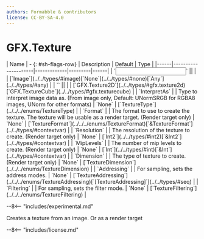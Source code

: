 ```yaml
---
authors: Formabble & contributors
license: CC-BY-SA-4.0
---
```



# GFX.Texture

<div class="sh-parameters" markdown="1">
| Name | - {: #sh-flags-row} | Description | Default | Type |
|------|---------------------|-------------|---------|------|
| `<input>` || | | [`Image`](../../types/#image)[`None`](../../types/#none)[`Any`](../../types/#any) |
| `<output>` || | | [`GFX.Texture2D`](../../types/#gfx.texture2d)[`GFX.TextureCube`](../../types/#gfx.texturecube) |
| `InterpretAs` |  | Type to interpret image data as. (From image only, Default: UNormSRGB for RGBA8 images, UNorm for other formats) | `None` | [`TextureType`](../../../enums/TextureType) |
| `Format` |  | The format to use to create the texture. The texture will be usable as a render target. (Render target only) | `None` | [`TextureFormat`](../../../enums/TextureFormat)[`&TextureFormat`](../../types/#contextvar) |
| `Resolution` |  | The resolution of the texture to create. (Render target only) | `None` | [`Int2`](../../types/#int2)[`&Int2`](../../types/#contextvar) |
| `MipLevels` |  | The number of mip levels to create. (Render target only) | `None` | [`Int`](../../types/#int)[`&Int`](../../types/#contextvar) |
| `Dimension` |  | The type of texture to create. (Render target only) | `None` | [`TextureDimension`](../../../enums/TextureDimension) |
| `Addressing` |  | For sampling, sets the address modes. | `None` | [`TextureAddressing`](../../../enums/TextureAddressing)[`[TextureAddressing]`](../../types/#seq) |
| `Filtering` |  | For sampling, sets the filter mode. | `None` | [`TextureFiltering`](../../../enums/TextureFiltering) |

</div>

--8<-- "includes/experimental.md"

Creates a texture from an image. Or as a render target

--8<-- "includes/license.md"

